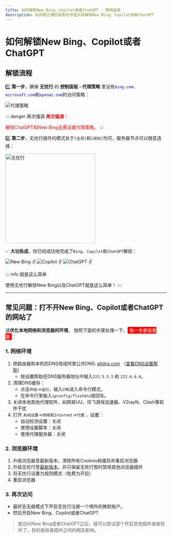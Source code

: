 ```yaml
---
title: 如何解锁New Bing、Copilot或者ChatGPT - 使用指南
description: 如何用正确的姿势在中国大陆解锁New Bing、Copilot或者ChatGPT
---
```


# 如何解锁New Bing、Copilot或者ChatGPT

## 解锁流程

1️⃣ **第一步**，确保 **无忧行** 的 **控制面板 - 代理策略** 里没有<span style="color:blue;">`bing.com`</span>、<span style="color:blue;">`microsoft.com`</span>和<span style="color:blue;">`openai.com`</span>的访问策略：

<img src="/images/image_spaces_2FtaiByLw8cj0IZKJTlaiM_2Fuploads_2FP4697dXOzW45YZoWIk0T_2Fimage_3.png" alt="代理策略">

::: danger 再次强调
<span style="color:red;">**再次强调：**</span>

<span style="color:red;">解锁ChatGPT和New Bing无需设置代理策略。</span>
:::

2️⃣ **第二步**，无忧行插件的模式处于`[全局]`和`[规则]`均可，服务器节点可以随意选择：

<img src="/images/image_spaces_2FtaiByLw8cj0IZKJTlaiM_2Fuploads_2FkeJOr6KeXyIxonlfJZdU_2Fimage_1.png" alt="无忧行" width="280">

✅ **大功告成**，️你已经成功地完成了`Bing`、`Copilot`和`ChatGPT`解锁：

<img src="/images/image_spaces_2FtaiByLw8cj0IZKJTlaiM_2Fuploads_2F8xAkeKaPFvJCAt1MuBYf_2Fimage_2.png" alt="New Bing ✌">

<img src="/images/image_spaces_2FtaiByLw8cj0IZKJTlaiM_2Fuploads_2Fz7RH5pwBUDwrBQdsdvah_2Fimage_3.png" alt="Copilot ✌">

<img src="/images/image_spaces_2FtaiByLw8cj0IZKJTlaiM_2Fuploads_2F8oyNaJcc0tFJdbungX6t_2Fimage_1.png" alt="ChatGPT ✌">

::: info 就是这么简单

使用无忧行解锁New Bing以及ChatGPT就是这么简单！
:::

---

## 常见问题：打不开New Bing、Copilot或者ChatGPT的网站了

请**优化本地网络和浏览器的环境**， 按照下面的步骤处理一下，<span style="background-color:red; color:white; padding:2px 6px; border-radius:3px;">每一步都很重要</span>：

### 1. 网络环境
1. 把路由器和本机的DNS改成阿里公共DNS: [alidns.com](http://alidns.com/) （[查看DNS设置帮助](https://www.alidns.com/knowledge?type=SETTING_DOCS#user_windows)）
   * 按设置帮助在DNS服务器地址中输入`223.5.5.5` 和 `223.6.6.6`。
2. 清理DNS缓存：
   * 点击`开始`->`运行`，输入`CMD`进入命令行模式。
   * 在命令行里输入`ipconfig/flushdns`按回车。
3. 关闭本地其他代理软件，如网易UU、讯飞游戏加速器、V2rayN、Clash等软件干扰
4. 打开 `系统设置`->`网络和Internet`->`代理` ，设置：
   * 自动检测设置：关闭
   * 使用设置脚本：关闭
   * 使用代理服务器：关闭

### 2. 浏览器环境
1. 升级浏览器至最新版本，清除所有Cookies和缓存并重启浏览器
2. 升级无忧行至[最新版本](/guide/keep-updated)，并只保留无忧行暂时禁用其他浏览器插件
3. 将无忧行设置为规则模式（免费为开启）
4. 重启浏览器

### 3. 再次访问
* 最好去无痕模式下开启无忧行注册一个境外的微软账户。
* 然后开启New Bing、Copilot或者ChatGPT

> 能访问New Bing或者ChatGPT之后，就可以尝试逐个开启其他插件或者软件了，目的是排查插件之间的相互影响。
